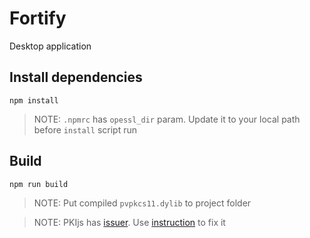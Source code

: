 # Fortify
Desktop application

## Install dependencies

```
npm install
```

> NOTE: `.npmrc` has `opessl_dir` param. Update it to your local path before `install` script run


## Build

```
npm run build
```

> NOTE: Put compiled `pvpkcs11.dylib` to project folder

> NOTE: PKIjs has [issuer](https://github.com/PeculiarVentures/PKI.js/issues/113). Use [instruction](https://github.com/PeculiarVentures/webcrypto-local#build--server) to fix it